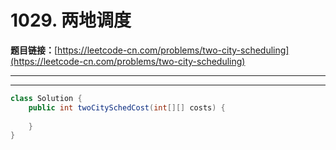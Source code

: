 # 1029. 两地调度

**题目链接：**[https://leetcode-cn.com/problems/two-city-scheduling](https://leetcode-cn.com/problems/two-city-scheduling)

---

<Cards card="leetcode_1029_two-city-scheduling"></Cards>

---

```java
class Solution {
    public int twoCitySchedCost(int[][] costs) {
        
    }
}
```